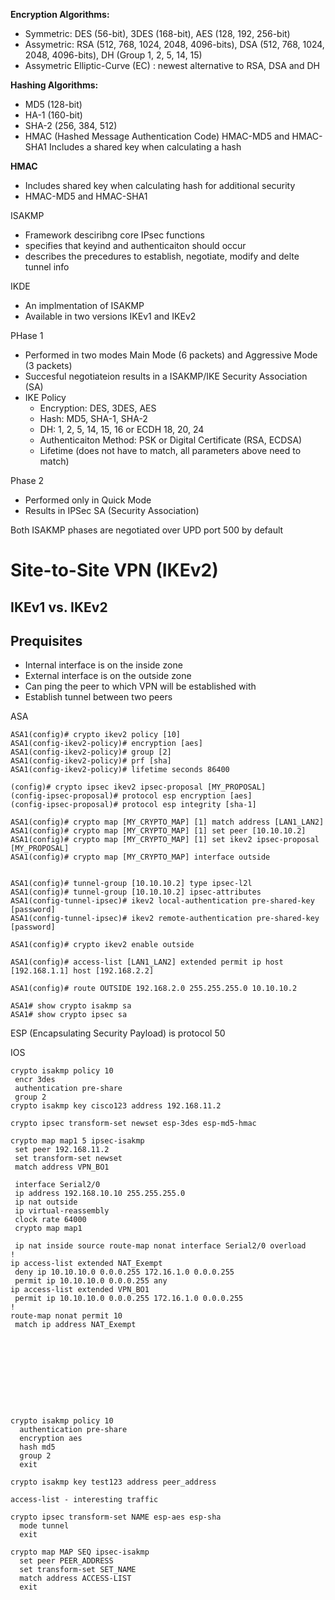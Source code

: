 **Encryption Algorithms:**
- Symmetric: DES (56-bit), 3DES (168-bit), AES (128, 192, 256-bit)
- Assymetric: RSA (512, 768, 1024, 2048, 4096-bits), DSA (512, 768, 1024, 2048, 4096-bits), DH (Group 1, 2, 5, 14, 15) 
- Assymetric Elliptic-Curve (EC) : newest alternative to RSA, DSA and DH

**Hashing Algorithms:**
- MD5 (128-bit)
- HA-1 (160-bit)
- SHA-2 (256, 384, 512)
- HMAC (Hashed Message Authentication Code) HMAC-MD5 and HMAC-SHA1 Includes a shared key when calculating a hash

**HMAC** 
- Includes shared key when calculating hash for additional security
- HMAC-MD5 and HMAC-SHA1

ISAKMP
- Framework desciribng core IPsec functions
- specifies that keyind and authenticaiton should occur
- describes the precedures to establish, negotiate, modify and delte tunnel info

IKDE
- An implmentation of ISAKMP
- Available in two versions IKEv1 and IKEv2

PHase 1
- Performed in two modes Main Mode (6 packets) and Aggressive Mode (3 packets)
- Succesful negotiateion results in a ISAKMP/IKE Security Association (SA)
- IKE Policy
  - Encryption: DES, 3DES, AES
  - Hash: MD5, SHA-1, SHA-2
  - DH: 1, 2, 5, 14, 15, 16 or ECDH 18, 20, 24
  - Authenticaiton Method: PSK or Digital Certificate (RSA, ECDSA)
  - Lifetime (does not have to match, all parameters above need to match)

Phase 2
- Performed only in Quick Mode
- Results in IPSec SA (Security Association)

Both ISAKMP phases are negotiated over UPD port 500 by default






# Site-to-Site VPN (IKEv2)

## IKEv1 vs. IKEv2

## Prequisites
- Internal interface is on the inside zone
- External interface is on the outside zone
- Can ping the peer to which VPN will be established with
- Establish tunnel between two peers

ASA

```
ASA1(config)# crypto ikev2 policy [10]
ASA1(config-ikev2-policy)# encryption [aes]
ASA1(config-ikev2-policy)# group [2]
ASA1(config-ikev2-policy)# prf [sha]
ASA1(config-ikev2-policy)# lifetime seconds 86400

(config)# crypto ipsec ikev2 ipsec-proposal [MY_PROPOSAL]
(config-ipsec-proposal)# protocol esp encryption [aes]
(config-ipsec-proposal)# protocol esp integrity [sha-1]

ASA1(config)# crypto map [MY_CRYPTO_MAP] [1] match address [LAN1_LAN2]
ASA1(config)# crypto map [MY_CRYPTO_MAP] [1] set peer [10.10.10.2]
ASA1(config)# crypto map [MY_CRYPTO_MAP] [1] set ikev2 ipsec-proposal [MY_PROPOSAL]
ASA1(config)# crypto map [MY_CRYPTO_MAP] interface outside


ASA1(config)# tunnel-group [10.10.10.2] type ipsec-l2l
ASA1(config)# tunnel-group [10.10.10.2] ipsec-attributes 
ASA1(config-tunnel-ipsec)# ikev2 local-authentication pre-shared-key [password]
ASA1(config-tunnel-ipsec)# ikev2 remote-authentication pre-shared-key [password]

ASA1(config)# crypto ikev2 enable outside

ASA1(config)# access-list [LAN1_LAN2] extended permit ip host [192.168.1.1] host [192.168.2.2]

ASA1(config)# route OUTSIDE 192.168.2.0 255.255.255.0 10.10.10.2

ASA1# show crypto isakmp sa
ASA1# show crypto ipsec sa
```



ESP (Encapsulating  Security Payload) is protocol 50



IOS

```
crypto isakmp policy 10
 encr 3des
 authentication pre-share
 group 2
crypto isakmp key cisco123 address 192.168.11.2

crypto ipsec transform-set newset esp-3des esp-md5-hmac

crypto map map1 5 ipsec-isakmp
 set peer 192.168.11.2
 set transform-set newset
 match address VPN_BO1
 
 interface Serial2/0
 ip address 192.168.10.10 255.255.255.0
 ip nat outside
 ip virtual-reassembly
 clock rate 64000
 crypto map map1
 
 ip nat inside source route-map nonat interface Serial2/0 overload
!
ip access-list extended NAT_Exempt
 deny ip 10.10.10.0 0.0.0.255 172.16.1.0 0.0.0.255
 permit ip 10.10.10.0 0.0.0.255 any
ip access-list extended VPN_BO1
 permit ip 10.10.10.0 0.0.0.255 172.16.1.0 0.0.0.255
!
route-map nonat permit 10
 match ip address NAT_Exempt
 
 
 
 
 
 
 
 
 
 
crypto isakmp policy 10
  authentication pre-share
  encryption aes
  hash md5
  group 2
  exit

crypto isakmp key test123 address peer_address

access-list - interesting traffic

crypto ipsec transform-set NAME esp-aes esp-sha
  mode tunnel 
  exit
  
crypto map MAP SEQ ipsec-isakmp
  set peer PEER_ADDRESS
  set transform-set SET_NAME
  match address ACCESS-LIST
  exit
  

 
 
